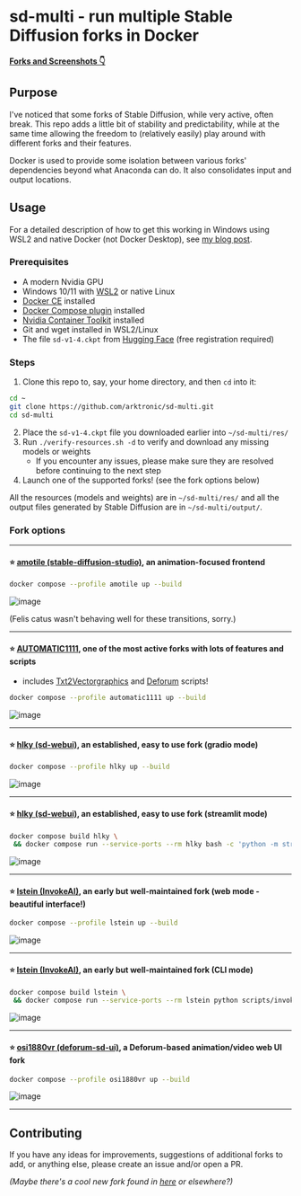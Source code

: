 # sd-multi - run multiple Stable Diffusion forks in Docker

**[ Forks and Screenshots 👇](https://github.com/arktronic/sd-multi#fork-options)**

## Purpose

I've noticed that some forks of Stable Diffusion, while very active, often break. This repo adds a little bit of stability and predictability, while at the same time allowing the freedom to (relatively easily) play around with different forks and their features.

Docker is used to provide some isolation between various forks' dependencies beyond what Anaconda can do. It also consolidates input and output locations.

## Usage

For a detailed description of how to get this working in Windows using WSL2 and native Docker (not Docker Desktop), see [my blog post](https://trycatch.dev/2022/10/01/stable-diffusion-on-wsl2-with-docker/).

### Prerequisites

- A modern Nvidia GPU
- Windows 10/11 with [WSL2](https://learn.microsoft.com/en-us/windows/wsl/install) or native Linux
- [Docker CE](https://docs.docker.com/engine/install/) installed
- [Docker Compose plugin](https://docs.docker.com/compose/install/) installed
- [Nvidia Container Toolkit](https://docs.nvidia.com/datacenter/cloud-native/container-toolkit/install-guide.html#docker) installed
- Git and wget installed in WSL2/Linux
- The file `sd-v1-4.ckpt` from [Hugging Face](https://huggingface.co/CompVis/stable-diffusion-v-1-4-original) (free registration required)

### Steps

1. Clone this repo to, say, your home directory, and then `cd` into it:
```bash
cd ~
git clone https://github.com/arktronic/sd-multi.git
cd sd-multi
```

2. Place the `sd-v1-4.ckpt` file you downloaded earlier into `~/sd-multi/res/`
3. Run `./verify-resources.sh -d` to verify and download any missing models or weights
    - If you encounter any issues, please make sure they are resolved before continuing to the next step
4. Launch one of the supported forks! (see the fork options below)

All the resources (models and weights) are in `~/sd-multi/res/` and all the output files generated by Stable Diffusion are in `~/sd-multi/output/`.

### Fork options

---

#### ⭐ [amotile (stable-diffusion-studio)](https://github.com/amotile/stable-diffusion-studio/), an animation-focused frontend
```bash
docker compose --profile amotile up --build
```
![image](https://user-images.githubusercontent.com/344911/196015333-f91b9cf7-702d-4207-97b6-aa3504aece8b.png)

(Felis catus wasn't behaving well for these transitions, sorry.)

---

#### ⭐ [AUTOMATIC1111](https://github.com/AUTOMATIC1111/stable-diffusion-webui/), one of the most active forks with lots of features and scripts
- includes [Txt2Vectorgraphics](https://github.com/GeorgLegato/Txt2Vectorgraphics) and [Deforum](https://github.com/deforum-art/deforum-for-automatic1111-webui) scripts!
```bash
docker compose --profile automatic1111 up --build
```
![image](https://user-images.githubusercontent.com/344911/196003725-c6bb6624-4900-4fa8-a76f-c1639d86fb96.png)

---

#### ⭐ [hlky (sd-webui)](https://github.com/sd-webui/stable-diffusion-webui/), an established, easy to use fork (gradio mode)
```bash
docker compose --profile hlky up --build
```
![image](https://user-images.githubusercontent.com/344911/194965931-46949452-0103-48f1-bb7a-a149338ed97c.png)

---

#### ⭐ [hlky (sd-webui)](https://github.com/sd-webui/stable-diffusion-webui/), an established, easy to use fork (streamlit mode)
```bash
docker compose build hlky \
 && docker compose run --service-ports --rm hlky bash -c 'python -m streamlit run scripts/webui_streamlit.py'
```
![image](https://user-images.githubusercontent.com/344911/194966164-eb4dc5a4-4ad5-43f1-8d7d-254dbacf4f57.png)

---

#### ⭐ [lstein (InvokeAI)](https://github.com/invoke-ai/InvokeAI/), an early but well-maintained fork (web mode - beautiful interface!)
```bash
docker compose --profile lstein up --build
```
![image](https://user-images.githubusercontent.com/344911/194965220-d1225e16-9ad0-4093-89e1-f1b60a726719.png)

---

#### ⭐ [lstein (InvokeAI)](https://github.com/invoke-ai/InvokeAI/), an early but well-maintained fork (CLI mode)
```bash
docker compose build lstein \
 && docker compose run --service-ports --rm lstein python scripts/invoke.py
```
![image](https://user-images.githubusercontent.com/344911/194965397-36635481-ae00-4b1b-a38f-9f2dae34a84a.png)

---

#### ⭐ [osi1880vr (deforum-sd-ui)](https://github.com/osi1880vr/deforum-sd-ui/), a Deforum-based animation/video web UI fork
```bash
docker compose --profile osi1880vr up --build
```
![image](https://user-images.githubusercontent.com/344911/194966751-77ecd5a3-1bc3-40a1-8fc9-9ffd12e5c99a.png)

---

## Contributing

If you have any ideas for improvements, suggestions of additional forks to add, or anything else, please create an issue and/or open a PR.

_(Maybe there's a cool new fork found in [here](https://github.com/sw-yx/prompt-eng#sd-major-forks) or elsewhere?)_
